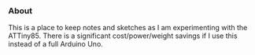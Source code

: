 ### About ###

This is a place to keep notes and sketches as I am experimenting with the ATTiny85.  There is a 
significant cost/power/weight savings if I use this instead of a full Arduino Uno.
